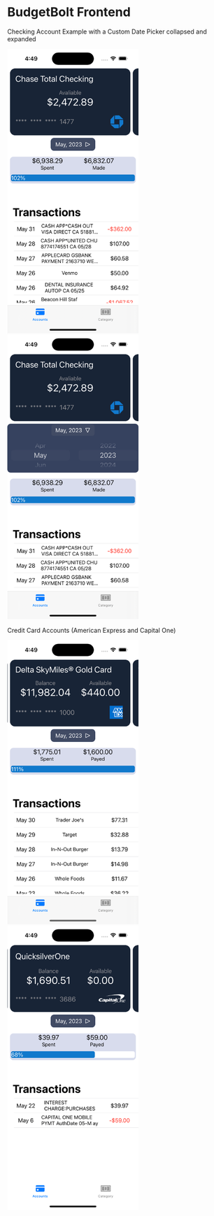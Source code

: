 # BudgetBolt Frontend

Checking Account Example with a Custom Date Picker collapsed and expanded

<img src="images/Simulator Screen Shot - iPhone 14 Pro - 2023-06-05 at 16.49.25.png" width=300/> <img src="images/Simulator Screen Shot - iPhone 14 Pro - 2023-06-05 at 16.49.29.png" width=300/>


Credit Card Accounts (American Express and Capital One)

<img src="images/Simulator Screen Shot - iPhone 14 Pro - 2023-06-05 at 16.49.42.png" width=300/>  <img src="images/Simulator Screen Shot - iPhone 14 Pro - 2023-06-05 at 16.49.56.png" width=300/>
